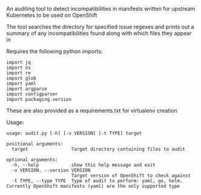 An auditing tool to detect incompatibilities in manifests written for upstream Kubernetes to be used on OpenShift

The tool searches the directory for specified issue regexes and prints out a summary of any incompatibilities found along with which files they appear in

Requires the following python imports:
```
import jq
import os
import re
import glob
import yaml
import argparse
import configparser
import packaging.version
```

These are also provided as a requirements.txt for virtualenv creation

Usage:
```
usage: audit.py [-h] [-v VERSION] [-t TYPE] target

positional arguments:
  target                Target directory containing files to audit

optional arguments:
  -h, --help            show this help message and exit
  -v VERSION, --version VERSION
                        Target version of OpenShift to check against
  -t TYPE, --type TYPE  Type of audit to perform: yaml, go, helm. Currently OpenShift manifests (yaml) are the only supported type
```
